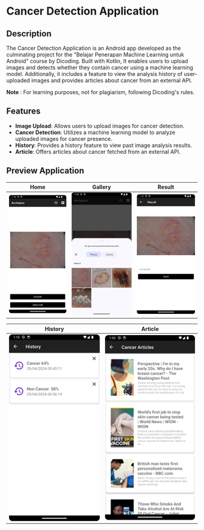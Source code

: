 # Cancer Detection Application

## Description

The Cancer Detection Application is an Android app developed as the culminating project for the "Belajar Penerapan Machine Learning untuk Android" course by Dicoding. Built with Kotlin, It enables users to upload images and detects whether they contain cancer using a machine learning model. Additionally, it includes a feature to view the analysis history of user-uploaded images and provides articles about cancer from an external API.

**Note** : For learning purposes, not for plagiarism, following Dicoding's rules.

## Features
- **Image Upload**: Allows users to upload images for cancer detection.
- **Cancer Detection**: Utilizes a machine learning model to analyze uploaded images for cancer presence.
- **History**: Provides a history feature to view past image analysis results.
- **Article**: Offers articles about cancer fetched from an external API.

## Preview Application
| Home | Gallery | Result |
| --- | --- | --- |
| ![](assets/cancer_home.png) | ![](assets/cancer_gallery.png) | ![](assets/cancer_result.png) |

| History | Article | 
| --- | --- |
| ![](assets/cancer_history.png) | ![](assets/cancer_articles.png) |